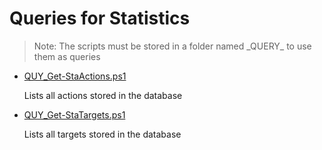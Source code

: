 # Queries for Statistics

> Note: The scripts must be stored in a folder named \_QUERY_ to use them as queries

+ [QUY_Get-StaActions.ps1](./QUY_Get-StaActions.ps1)

    Lists all actions stored in the database

+ [QUY_Get-StaTargets.ps1](./QUY_Get-StaTargets.ps1)

    Lists all targets stored in the database